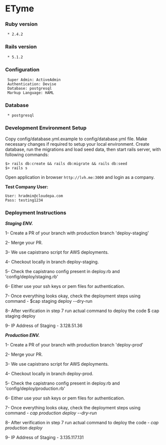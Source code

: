 # **ETyme** #
### Ruby version ###
     * 2.4.2

###  Rails version ###
     * 5.1.2

###  Configuration ###
     Super Admin: ActiveAdmin
     Authentication: Devise
     Database: postgresql
     Markup Language: HAML

###  Database ###
     * postgresql

###  Development Environment Setup ###
Copy config/database.yml.example to config/database.yml file. Make necessary changes if required to setup your local environment. Create database, run the migrations and load seed data, then start rails server, with following commands:

    $> rails db:create && rails db:migrate && rails db:seed
    $> rails s

Open application in browser ```http://lvh.me:3000``` and login as a company.

**Test Company User:**

    User: hradmin@cloudepa.com
    Pass: testing1234

### **Deployment Instructions** ###

***Staging ENV.***

1- Create a PR of your branch with production branch 'deploy-staging'

2- Merge your PR.

3- We use capistrano script for AWS deployments.

4- Checkout locally in branch deploy-staging.

5- Check the capistrano config present in deploy.rb and 'config/deploy/staging.rb'

6- Either use your ssh keys or pem files for authentication.

7- Once everything looks okay, check the deployment steps using command - $cap staging deploy --dry-run

8- After verification in step 7 run actual command to deploy the code $ cap staging deploy

9- IP Address of Staging - 3.128.51.36


***Production ENV.***

1- Create a PR of your branch with production branch 'deploy-prod'

2- Merge your PR.

3- We use capistrano script for AWS deployments.

4- Checkout locally in branch deploy-prod.

5- Check the capistrano config present in deploy.rb and 'config/deploy/production.rb'

6- Either use your ssh keys or pem files for authentication.

7- Once everything looks okay, check the deployment steps using command -  *cap production deploy --dry-run*

8- After verification in step 7 run actual command to deploy the code - *cap production deploy*

9- IP Address of Staging - 3.135.117.131
